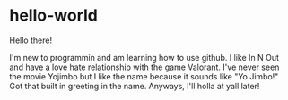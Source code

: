 # hello-world

Hello there!

I'm new to programmin and am learning how to use github. I like In N Out and have a love hate relationship with the game Valorant. I've never seen the movie Yojimbo but I like the name because it sounds like "Yo Jimbo!" Got that built in greeting in the name. Anyways, I'll holla at yall later! 
